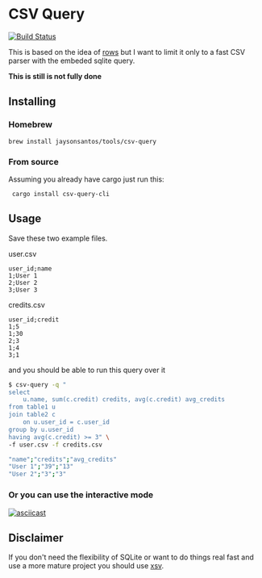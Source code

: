 # CSV Query
[![Build Status](https://travis-ci.org/jaysonsantos/csv-query-rs.svg?branch=master)](https://travis-ci.org/jaysonsantos/csv-query-rs)

This is based on the idea of [rows](https://github.com/turicas/rows) but I want to limit it only to a fast CSV parser with the embeded sqlite query.

**This is still is not fully done**

## Installing
### Homebrew
```
brew install jaysonsantos/tools/csv-query
```
### From source
Assuming you already have cargo just run this:
```
 cargo install csv-query-cli
```

## Usage
Save these two example files.

user.csv
```csv
user_id;name
1;User 1
2;User 2
3;User 3
```

credits.csv
```csv
user_id;credit
1;5
1;30
2;3
1;4
3;1
```
and you should be able to run this query over it
```bash
$ csv-query -q "
select
    u.name, sum(c.credit) credits, avg(c.credit) avg_credits
from table1 u
join table2 c
    on u.user_id = c.user_id
group by u.user_id
having avg(c.credit) >= 3" \
-f user.csv -f credits.csv

"name";"credits";"avg_credits"
"User 1";"39";"13"
"User 2";"3";"3"
```

### Or you can use the interactive mode
[![asciicast](https://asciinema.org/a/199320.png)](https://asciinema.org/a/199320)

## Disclaimer
If you don't need the flexibility of SQLite or want to do things real fast and use a more mature project you should use [xsv](https://github.com/BurntSushi/xsv/).
